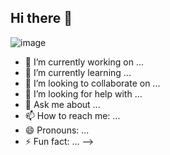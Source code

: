 ## Hi there 👋
![image](https://github.com/user-attachments/assets/8e96b915-df1f-4cc3-bb3c-ab12e0ea5e4b)

- 🔭 I’m currently working on ...
- 🌱 I’m currently learning ...
- 👯 I’m looking to collaborate on ...
- 🤔 I’m looking for help with ...
- 💬 Ask me about ...
- 📫 How to reach me: ...
- 😄 Pronouns: ...
- ⚡ Fun fact: ...
-->
